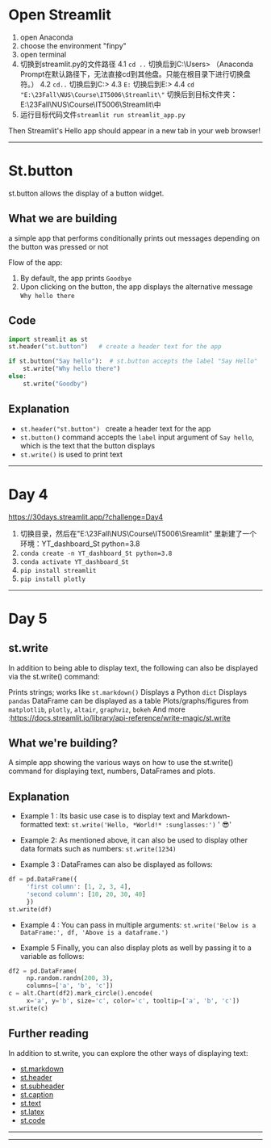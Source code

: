 # Open Streamlit
1. open Anaconda
2. choose the environment "finpy"
3. open terminal
4. 切换到streamlit.py的文件路径
4.1 `cd ..`  切换后到C:\Users>
        （Anaconda Prompt在默认路径下，无法直接cd到其他盘。只能在根目录下进行切换盘符。）
4.2 `cd..` 切换后到C:\>
4.3 `E:`  切换后到E:\>
4.4 `cd "E:\23Fall\NUS\Course\IT5006\Streamlit\"` 
     切换后到目标文件夹：E:\23Fall\NUS\Course\IT5006\Streamlit\中
5. 运行目标代码文件`streamlit run streamlit_app.py`

Then Streamlit's Hello app should appear in a new tab in your web browser!

---
# St.button
st.button allows the display of a button widget.
## What we are building
a simple app that performs conditionally prints out messages depending on the button was pressed or not

Flow of the app:

1. By default, the app prints `Goodbye`
2. Upon clicking on the button, the app displays the alternative message `Why hello there`

## Code
```python
import streamlit as st
st.header("st.button")   # create a header text for the app

if st.button("Say hello"):  # st.button accepts the label "Say Hello"
    st.write("Why hello there")
else:
    st.write("Goodby")
``````
## Explanation
- `st.header("st.button") `  create a header text for the app
- `st.button()` command accepts the `label` input argument of `Say hello`, which is the text that the button displays
- `st.write()` is used to print text 
---
 
 # Day 4
 https://30days.streamlit.app/?challenge=Day4

 1. 切换目录，然后在"E:\23Fall\NUS\Course\IT5006\Sreamlit\" 里新建了一个环境：YT_dashboard_St   python=3.8
 2. `conda create -n YT_dashboard_St python=3.8`
 3. `conda activate YT_dashboard_St`
 4. `pip install streamlit`
 5. `pip install plotly`
---

# Day 5

## st.write
In addition to being able to display text, the following can also be displayed via the st.write() command:

Prints strings; works like `st.markdown()`
Displays a Python `dict`
Displays `pandas` DataFrame can be displayed as a table
Plots/graphs/figures from `matplotlib`, `plotly`, `altair`, `graphviz`, `bokeh`
And more :https://docs.streamlit.io/library/api-reference/write-magic/st.write

## What we're building?
A simple app showing the various ways on how to use the st.write() command for displaying text, numbers, DataFrames and plots.

## Explanation
- Example 1 : Its basic use case is to display text and Markdown-formatted text: `st.write('Hello, *World!* :sunglasses:')`     ' :sunglasses:'

- Example 2: As mentioned above, it can also be used to display other data formats such as numbers:
`st.write(1234)`

- Example 3 : DataFrames can also be displayed as follows:
```python
df = pd.DataFrame({
     'first column': [1, 2, 3, 4],
     'second column': [10, 20, 30, 40]
     })
st.write(df)
``````

- Example 4 : You can pass in multiple arguments:
`st.write('Below is a DataFrame:', df, 'Above is a dataframe.')`


- Example 5 Finally, you can also display plots as well by passing it to a variable as follows:

```python
df2 = pd.DataFrame(
     np.random.randn(200, 3),
     columns=['a', 'b', 'c'])
c = alt.Chart(df2).mark_circle().encode(
     x='a', y='b', size='c', color='c', tooltip=['a', 'b', 'c'])
st.write(c)
``````

## Further reading
In addition to st.write, you can explore the other ways of displaying text:

- [st.markdown](https://docs.streamlit.io/library/api-reference/text/st.markdown)
- [st.header](https://docs.streamlit.io/library/api-reference/text/st.header)
- [st.subheader](https://docs.streamlit.io/library/api-reference/text/st.subheader)
- [st.caption](https://docs.streamlit.io/library/api-reference/text/st.caption)
- [st.text](https://docs.streamlit.io/library/api-reference/text/st.text)
- [st.latex](https://docs.streamlit.io/library/api-reference/text/st.latex)
- [st.code](https://docs.streamlit.io/library/api-reference/text/st.code)
---

***